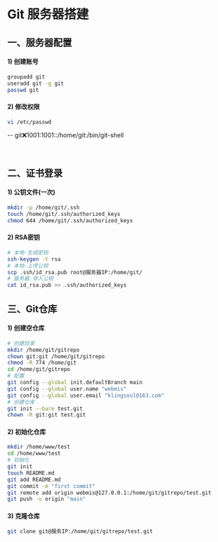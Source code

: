 # Git 服务器搭建

## 一、服务器配置
#### 1) 创建账号
```bash
groupadd git
useradd git -g git
passwd git
```

#### 2) 修改权限
```bash
vi /etc/passwd
```
-- git:x:1001:1001::/home/git:/bin/git-shell

<br/>

## 二、证书登录
#### 1) 公钥文件(一次)
```bash
mkdir -p /home/git/.ssh
touch /home/git/.ssh/authorized_keys
chmod 644 /home/git/.ssh/authorized_keys
```

#### 2) RSA密钥
```bash
# 本地-生成密钥
ssh-keygen -t rsa
# 本地-上传公钥
scp .ssh/id_rsa.pub root@服务器IP:/home/git/
# 服务器-导入公钥
cat id_rsa.pub >> .ssh/authorized_keys
```

## 三、Git仓库
#### 1) 创建空仓库
```bash
# 创建目录
mkdir /home/git/gitrepo
chown git:git /home/git/gitrepo
chmod -R 774 /home/git
cd /home/git/gitrepo
# 配置
git config --global init.defaultBranch main
git config --global user.name "webmis"
git config --global user.email "klingsoul@163.com"
# 创建仓库
git init --bare test.git
chown -R git:git test.git
```

#### 2) 初始化仓库
```bash
mkdir /home/www/test
cd /home/www/test
# 初始化
git init
touch README.md
git add README.md
git commit -m "first commit"
git remote add origin webmis@127.0.0.1:/home/git/gitrepo/test.git
git push -u origin "main"
```

#### 3) 克隆仓库
```bash
git clone git@服务IP:/home/git/gitrepo/test.git
```
